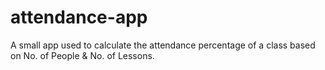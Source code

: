 # attendance-app
A small app used to calculate the attendance percentage of a class based on No. of People &amp; No. of Lessons.
